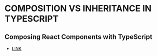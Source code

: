 # COMPOSITION VS INHERITANCE IN TYPESCRIPT

## Composing React Components with TypeScript

* [LINK](https://www.pluralsight.com/guides/composing-react-components-with-typescript)